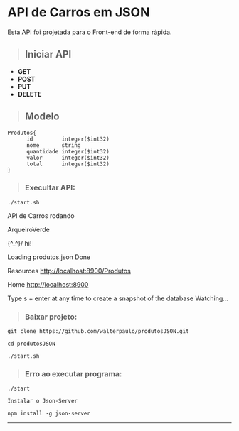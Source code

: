 # API de Carros em JSON

Esta API foi projetada para o Front-end de forma rápida.

>## Iniciar API

* **GET**
* **POST**
* **PUT**
* **DELETE**


>## Modelo
```
Produtos{
      id	     integer($int32)
      nome	     string
      quantidade integer($int32)
      valor	     integer($int32)
      total	     integer($int32)
}
```


> ### Execultar API:
```
./start.sh
```

API de Carros rodando

ArqueiroVerde

  \{^_^}/ hi!

  Loading produtos.json
  Done

  Resources
  [http://localhost:8900/Produtos](http://localhost:8900/Produtos)

  Home
  [http://localhost:8900](http://localhost:8900)

  Type s + enter at any time to create a snapshot of the database
  Watching...



> ### Baixar projeto:
```
git clone https://github.com/walterpaulo/produtosJSON.git

cd produtosJSON

./start.sh
```
> ### Erro ao executar programa:
```
./start

Instalar o Json-Server

npm install -g json-server
```

***



